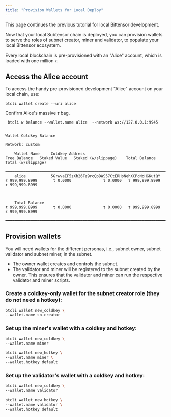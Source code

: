 ```yaml
---
title: "Provision Wallets for Local Deploy"
---
```


This page continues the previous tutorial for local Bittensor development.

Now that your local Subtensor chain is deployed, you can provision wallets to serve the roles of subnet creator, miner and validator, to populate your local Bittensor ecosystem.

Every local blockchain is pre-provisioned with an "Alice" account, which is loaded with one million $\tau$.

## Access the Alice account

To access the handy pre-provisioned development "Alice" account on your local chain, use:
```shell
btcli wallet create --uri alice
```

Confirm Alice's massive $\tau$ bag.

```shell
 btcli w balance --wallet.name alice  --network ws://127.0.0.1:9945
```

```console
                                                                       Wallet Coldkey Balance
                                                                          Network: custom

    Wallet Name     Coldkey Address                                      Free Balance   Staked Value   Staked (w/slippage)    Total Balance   Total (w/slippage)
    ━━━━━━━━━━━━━━━━━━━━━━━━━━━━━━━━━━━━━━━━━━━━━━━━━━━━━━━━━━━━━━━━━━━━━━━━━━━━━━━━━━━━━━━━━━━━━━━━━━━━━━━━━━━━━━━━━━━━━━━━━━━━━━━━━━━━━━━━━━━━━━━━━━━━━━━━━━━━
    alice           5GrwvaEF5zXb26Fz9rcQpDWS57CtERHpNehXCPcNoHGKutQY   τ 999,999.8999       τ 0.0000              τ 0.0000   τ 999,999.8999       τ 999,999.8999



    Total Balance                                                      τ 999,999.8999       τ 0.0000              τ 0.0000   τ 999,999.8999       τ 999,999.8999
    ━━━━━━━━━━━━━━━━━━━━━━━━━━━━━━━━━━━━━━━━━━━━━━━━━━━━━━━━━━━━━━━━━━━━━━━━━━━━━━━━━━━━━━━━━━━━━━━━━━━━━━━━━━━━━━━━━━━━━━━━━━━━━━━━━━━━━━━━━━━━━━━━━━━━━━━━━━━━
```

## Provision wallets

You will need wallets for the different personas, i.e., subnet owner, subnet validator and subnet miner, in the subnet. 

- The owner wallet creates and controls the subnet. 
- The validator and miner will be registered to the subnet created by the owner. This ensures that the validator and miner can run the respective validator and miner scripts.

### Create a coldkey-only wallet for the subnet creator role (they do not need a hotkey):

```bash
btcli wallet new_coldkey \
--wallet.name sn-creator
```

### Set up the miner's wallet with a coldkey and hotkey:

```bash
btcli wallet new_coldkey \
--wallet.name miner
```

```bash
btcli wallet new_hotkey \
--wallet.name miner \
--wallet.hotkey default

```

### Set up the validator's wallet with a coldkey and hotkey:

```bash
btcli wallet new_coldkey \
--wallet.name validator
```
```bash
btcli wallet new_hotkey \
--wallet.name validator \
--wallet.hotkey default
```
